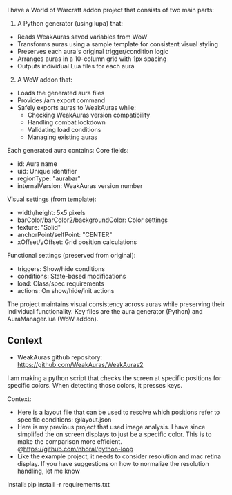 I have a World of Warcraft addon project that consists of two main parts:

1. A Python generator (using lupa) that:
- Reads WeakAuras saved variables from WoW
- Transforms auras using a sample template for consistent visual styling
- Preserves each aura's original trigger/condition logic
- Arranges auras in a 10-column grid with 1px spacing
- Outputs individual Lua files for each aura

2. A WoW addon that:
- Loads the generated aura files
- Provides /am export command
- Safely exports auras to WeakAuras while:
  - Checking WeakAuras version compatibility
  - Handling combat lockdown
  - Validating load conditions
  - Managing existing auras

Each generated aura contains:
Core fields:
- id: Aura name
- uid: Unique identifier
- regionType: "aurabar"
- internalVersion: WeakAuras version number

Visual settings (from template):
- width/height: 5x5 pixels
- barColor/barColor2/backgroundColor: Color settings
- texture: "Solid"
- anchorPoint/selfPoint: "CENTER"
- xOffset/yOffset: Grid position calculations

Functional settings (preserved from original):
- triggers: Show/hide conditions
- conditions: State-based modifications
- load: Class/spec requirements
- actions: On show/hide/init actions

The project maintains visual consistency across auras while preserving their individual functionality. Key files are the aura generator (Python) and AuraManager.lua (WoW addon).

## Context
- WeakAuras github repository: https://github.com/WeakAuras/WeakAuras2


I am making a python script that checks the screen at specific positions for specific colors.  When detecting those colors, it presses keys.

Context:
- Here is a layout file that can be used to resolve which positions refer to specific conditions: @layout.json 
- Here is my previous project that used image analysis.  I have since simplifed the on screen displays to just be a specific color.  This is to make the comparison more efficient. @https://github.com/nhoral/python-loop 
- Like the example project, it needs to consider resolution and mac retina display.  If you have suggestions on how to normalize the resolution handling, let me know

Install:
pip install -r requirements.txt